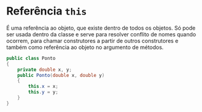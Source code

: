 # Referência `this`

É uma referência ao objeto, que existe dentro de todos os objetos. Só pode ser usada dentro da classe e serve para resolver conflito de nomes quando ocorrem, para chamar construtores a partir de outros construtores e também como referência ao objeto no argumento de métodos.

```java
public class Ponto
{
	private double x, y;
	public Ponto(double x, double y)
	{
		this.x = x;
		this.y = y;
	}
}
```
<!--stackedit_data:
eyJoaXN0b3J5IjpbLTE1Nzg0MDU3MTNdfQ==
-->